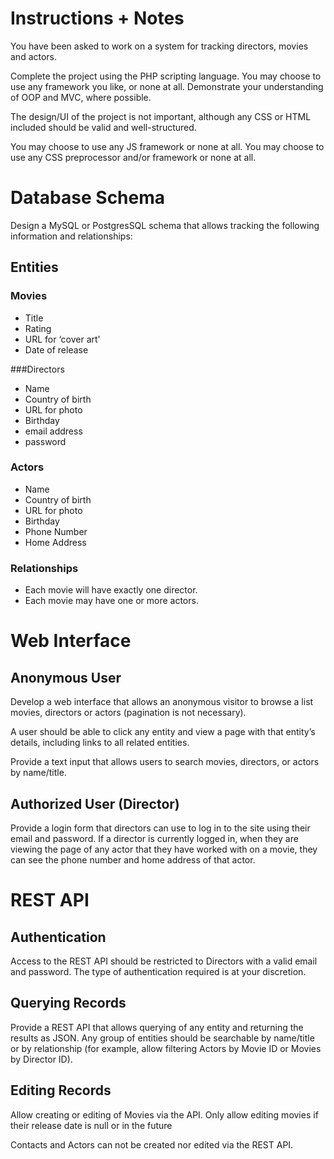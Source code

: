 # Instructions + Notes
You have been asked to work on a system for tracking directors, movies and actors.

Complete the project using the PHP scripting language.  You may choose to use any framework you like, or none at all.  Demonstrate your understanding of OOP and MVC, where possible.

The design/UI of the project is not important, although any CSS or HTML included should be valid and well-structured. 

You may choose to use any JS framework or none at all. You may choose to use any CSS preprocessor and/or framework or none at all. 

# Database Schema
Design a MySQL or PostgresSQL schema that allows tracking the following information and relationships:

## Entities
### Movies
* Title
* Rating
* URL for ‘cover art'
* Date of release

###Directors
* Name 
* Country of birth
* URL for photo
* Birthday
* email address
* password

### Actors
* Name
* Country of birth
* URL for photo
* Birthday
* Phone Number
* Home Address

### Relationships
* Each movie will have exactly one director.  
* Each movie may have one or more actors.

# Web Interface
## Anonymous User
Develop a web interface that allows an anonymous visitor to browse a list movies, directors or actors (pagination is not necessary).

A user should be able to click any entity and view a page with that entity’s details, including links to all related entities.

Provide a text input that allows users to search movies, directors, or actors by name/title.
 
## Authorized User (Director)
Provide a login form that directors can use to log in to the site using their email and password.  If a director is currently logged in, when they are viewing the page of any actor that they have worked with on a movie, they can see the phone number and home address of that actor.

# REST API
## Authentication
Access to the REST API should be restricted to Directors with a valid email and password. The type of authentication required is at your discretion.

## Querying Records
Provide a REST API that allows querying of any entity and returning the results as JSON. Any group of entities should be searchable by name/title or by relationship (for example, allow filtering Actors by Movie ID or Movies by Director ID). 

## Editing Records
Allow creating or editing of Movies via the API. Only allow editing movies if their release date is null or in the future 

Contacts and Actors can not be created nor edited via the REST API.
